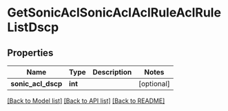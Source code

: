 # GetSonicAclSonicAclAclRuleAclRuleListDscp

## Properties
Name | Type | Description | Notes
------------ | ------------- | ------------- | -------------
**sonic_acl_dscp** | **int** |  | [optional] 

[[Back to Model list]](../README.md#documentation-for-models) [[Back to API list]](../README.md#documentation-for-api-endpoints) [[Back to README]](../README.md)


